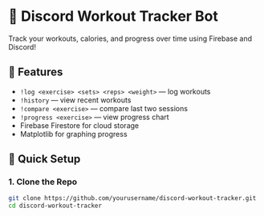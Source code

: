 # 💪 Discord Workout Tracker Bot

Track your workouts, calories, and progress over time using Firebase and Discord!

## 🔧 Features

- `!log <exercise> <sets> <reps> <weight>` — log workouts
- `!history` — view recent workouts
- `!compare <exercise>` — compare last two sessions
- `!progress <exercise>` — view progress chart
- Firebase Firestore for cloud storage
- Matplotlib for graphing progress

## 🚀 Quick Setup

### 1. Clone the Repo

```bash
git clone https://github.com/yourusername/discord-workout-tracker.git
cd discord-workout-tracker
